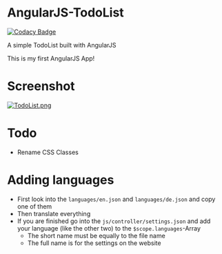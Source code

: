 # AngularJS-TodoList
[![Codacy Badge](https://api.codacy.com/project/badge/Grade/85db5afb8f0d4ae7a0a16bb1a17759aa)](https://www.codacy.com?utm_source=github.com&amp;utm_medium=referral&amp;utm_content=Skayo/AngularJS-TodoList&amp;utm_campaign=Badge_Grade)

A simple TodoList built with AngularJS

This is my first AngularJS App!

# Screenshot
[![TodoList.png](https://s21.postimg.org/flau7kxef/Todo_List.png)]()

# Todo
- Rename CSS Classes

# Adding languages
- First look into the ``languages/en.json`` and ``languages/de.json`` and copy one of them
- Then translate everything
- If you are finished go into the ``js/controller/settings.json`` and add your language (like the other two) to the ``$scope.languages``-Array
  - The short name must be equally to the file name
  - The full name is for the settings on the website
